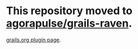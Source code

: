 # This repository moved to [agorapulse/grails-raven](http://github.com/agorapulse/grails-raven).

 [grails.org plugin page](http://grails.org/plugin/raven).
